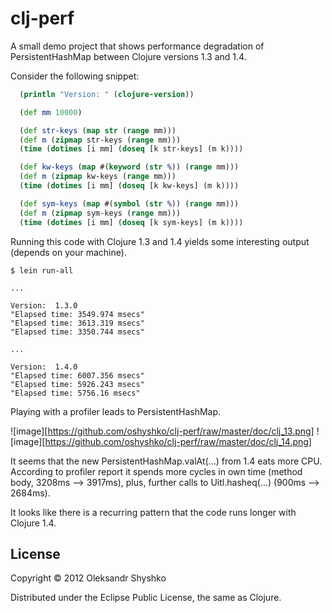# clj-perf

A small demo project that shows performance degradation of PersistentHashMap
between Clojure versions 1.3 and 1.4.

Consider the following snippet:

```clj
  (println "Version: " (clojure-version))

  (def mm 10000)

  (def str-keys (map str (range mm)))
  (def m (zipmap str-keys (range mm)))
  (time (dotimes [i mm] (doseq [k str-keys] (m k))))

  (def kw-keys (map #(keyword (str %)) (range mm)))
  (def m (zipmap kw-keys (range mm)))
  (time (dotimes [i mm] (doseq [k kw-keys] (m k))))

  (def sym-keys (map #(symbol (str %)) (range mm)))
  (def m (zipmap sym-keys (range mm)))
  (time (dotimes [i mm] (doseq [k sym-keys] (m k))))
```

Running this code with Clojure 1.3 and 1.4 yields some interesting output (depends on your machine).

```
$ lein run-all

...

Version:  1.3.0
"Elapsed time: 3549.974 msecs"
"Elapsed time: 3613.319 msecs"
"Elapsed time: 3350.744 msecs"

...

Version:  1.4.0
"Elapsed time: 6007.356 msecs"
"Elapsed time: 5926.243 msecs"
"Elapsed time: 5756.16 msecs"

```

Playing with a profiler leads to PersistentHashMap.

![image][https://github.com/oshyshko/clj-perf/raw/master/doc/clj_13.png]
![image][https://github.com/oshyshko/clj-perf/raw/master/doc/clj_14.png]

It seems that the new PersistentHashMap.valAt(...) from 1.4 eats more CPU.
According to profiler report it spends more cycles in own time (method body, 3208ms --> 3917ms), plus,
further calls to Uitl.hasheq(...) (900ms --> 2684ms).

It looks like there is a recurring pattern that the code runs longer with Clojure 1.4.


## License

Copyright © 2012 Oleksandr Shyshko

Distributed under the Eclipse Public License, the same as Clojure.
